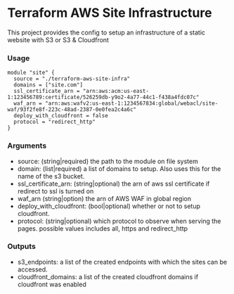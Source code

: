 # Terraform AWS Site Infrastructure
This project provides the config to setup an infrastructure of a static website with S3 or S3 & Cloudfront


### Usage
```
module "site" {
  source = "./terraform-aws-site-infra"
  domains = ["site.com"]
  ssl_certificate_arn = "arn:aws:acm:us-east-1:123456789:certificate/526259db-y9o2-4a77-44c1-f438a4fdc07c"
  waf_arn = "arn:aws:wafv2:us-east-1:1234567834:global/webacl/site-waf/93f2fe8f-223c-48ad-2387-0e0fea2c4a6c"
  deploy_with_cloudfront = false
  protocol = "redirect_http"
}
```

### Arguments
- source: (string|required) the path to the module on file system
- domain: (list|required) a list of domains to setup. Also uses this for the name of the s3 bucket.
- ssl_certificate_arn: (string|optional) the arn of aws ssl certificate if redirect to ssl is turned on
- waf_arn (string|option) the arn of AWS WAF in global region
- deploy_with_cloudfront: (bool|optional) whether or not to setup cloudfront.
- protocol: (string|optional) which protocol to observe when serving the pages. possible values includes all, https and redirect_http

### Outputs
- s3_endpoints: a list of the created endpoints with which the sites can be accessed.
- cloudfront_domains: a list of the created cloudfront domains if cloudfront was enabled
